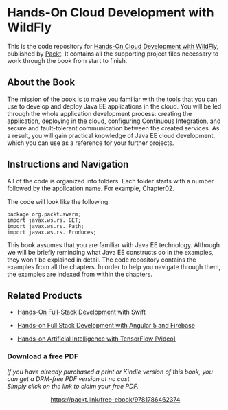 # Hands-On Cloud Development with WildFly
This is the code repository for [Hands-On Cloud Development with WildFly](https://www.packtpub.com/web-development/hands-cloud-development-wildfly?utm_source=github&utm_medium=repository&utm_campaign=9781786462374), published by [Packt](https://www.packtpub.com/?utm_source=github). It contains all the supporting project files necessary to work through the book from start to finish.
## About the Book
The mission of the book is to make you familiar with the tools that you can use to develop
and deploy Java EE applications in the cloud. You will be led through the whole application
development process: creating the application, deploying in the cloud, configuring
Continuous Integration, and secure and fault-tolerant communication between the created
services. As a result, you will gain practical knowledge of Java EE cloud development,
which you can use as a reference for your further projects.
## Instructions and Navigation
All of the code is organized into folders. Each folder starts with a number followed by the application name. For example, Chapter02.



The code will look like the following:
```
package org.packt.swarm;
import javax.ws.rs. GET;
import javax.ws.rs. Path;
import javax.ws.rs. Produces;
```

This book assumes that you are familiar with Java EE technology. Although we will be
briefly reminding what Java EE constructs do in the examples, they won't be explained in
detail.
The code repository contains the examples from all the chapters. In order to help you
navigate through them, the examples are indexed from within the chapters.

## Related Products
* [Hands-On Full-Stack Development with Swift](https://www.packtpub.com/web-development/hands-full-stack-development-swift?utm_source=github&utm_medium=repository&utm_campaign=9781788625241)

* [Hands-on Full Stack Development with Angular 5 and Firebase](https://www.packtpub.com/application-development/hands-full-stack-development-angular-5-and-firebase?utm_source=github&utm_medium=repository&utm_campaign=9781788298735)

* [Hands-on Artificial Intelligence with TensorFlow [Video]](https://www.packtpub.com/big-data-and-business-intelligence/hands-artificial-intelligence-tensorflow-video?utm_source=github&utm_medium=repository&utm_campaign=9781789135091)
### Download a free PDF

 <i>If you have already purchased a print or Kindle version of this book, you can get a DRM-free PDF version at no cost.<br>Simply click on the link to claim your free PDF.</i>
<p align="center"> <a href="https://packt.link/free-ebook/9781786462374">https://packt.link/free-ebook/9781786462374 </a> </p>